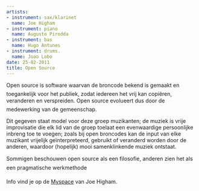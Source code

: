 ```yaml
---
artists:
- instrument: sax/klarinet
  name: Joe Higham
- instrument: piano
  name: Augusto Pirodda
- instrument: bas
  name: Hugo Antunes
- instrument: drums.
  name: Joao Lobo
date: 25-02-2011
title: Open Source
---
```

Open source is software waarvan de broncode bekend is gemaakt en toegankelijk voor het 
publiek, zodat iedereen het vrij kan copiëren, veranderen en verspreiden. Open source 
evolueert dus door de medewerking van de gemeenschap. 

Dit gegeven staat model voor deze groep muzikanten; de muziek is vrije improvisatie 
die elk lid van de groep toelaat een evenwaardige persoonlijke inbreng toe te voegen; 
zoals bij open broncodes kan de input van elke muzikant vrijelijk geïnterpreteerd, 
gebruikt of veranderd worden door de anderen, waardoor (hopelijk) mooi samenklinkende muziek ontstaat. 

Sommigen beschouwen open source als een filosofie, anderen zien het als een pragmatische werkmethode

Info vind je op de [Myspace](http://www.myspace.com/joehigham) van Joe Higham.